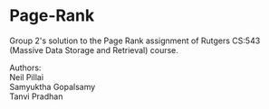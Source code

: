 # Page-Rank
Group 2's solution to the Page Rank assignment of Rutgers CS:543 (Massive Data Storage and Retrieval) course.

Authors:<br>
Neil Pillai <br>
Samyuktha Gopalsamy<br>
Tanvi Pradhan<br>

